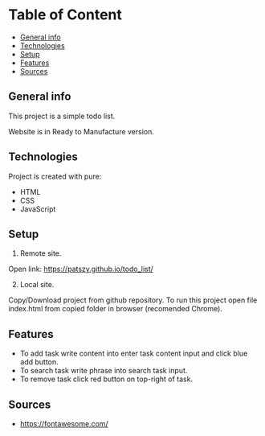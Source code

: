 # Table of Content
* [General info](#general-info)
* [Technologies](#technologies)
* [Setup](#setup)
* [Features](#features)
* [Sources](#sources)

## General info
This project is a simple todo list.

Website is in Ready to Manufacture version.

## Technologies
Project is created with pure:
* HTML
* CSS
* JavaScript

## Setup
1. Remote site.

Open link: https://patszy.github.io/todo_list/

2. Local site.

Copy/Download project from github repository.
To run this project open file index.html from copied folder in browser (recomended Chrome).

## Features
* To add task write content into enter task content input and click blue add button.
* To search task write phrase into search task input.
* To remove task click red button on top-right of task.

## Sources
* https://fontawesome.com/